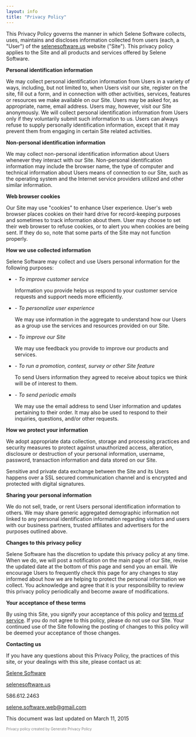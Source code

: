 ```yaml
---
layout: info
title: "Privacy Policy" 
---
```

This Privacy Policy governs the manner in which Selene Software collects, uses, maintains and discloses information collected from users (each, a "User") of the <a href="selenesoftware.us">selenesoftware.us</a> website ("Site"). This privacy policy applies to the Site and all products and services offered by Selene Software.

<b>Personal identification information</b>

We may collect personal identification information from Users in a variety of ways, including, but not limited to, when Users visit our site, register on the site, fill out a form, and in connection with other activities, services, features or resources we make available on our Site. Users may be asked for, as appropriate, name, email address. Users may, however, visit our Site anonymously. We will collect personal identification information from Users only if they voluntarily submit such information to us. Users can always refuse to supply personally identification information, except that it may prevent them from engaging in certain Site related activities.

<b>Non-personal identification information</b>

We may collect non-personal identification information about Users whenever they interact with our Site. Non-personal identification information may include the browser name, the type of computer and technical information about Users means of connection to our Site, such as the operating system and the Internet service providers utilized and other similar information.

<b>Web browser cookies</b>

Our Site may use "cookies" to enhance User experience. User's web browser places cookies on their hard drive for record-keeping purposes and sometimes to track information about them. User may choose to set their web browser to refuse cookies, or to alert you when cookies are being sent. If they do so, note that some parts of the Site may not function properly.

<b>How we use collected information</b>

Selene Software may collect and use Users personal information for the following purposes:
<ul>
	<li><i>- To improve customer service</i>

Information you provide helps us respond to your customer service requests and support needs more efficiently.</li>
	<li><i>- To personalize user experience</i>

We may use information in the aggregate to understand how our Users as a group use the services and resources provided on our Site.</li>
	<li><i>- To improve our Site</i>

We may use feedback you provide to improve our products and services.</li>
	<li><i>- To run a promotion, contest, survey or other Site feature</i>

To send Users information they agreed to receive about topics we think will be of interest to them.</li>
	<li><i>- To send periodic emails</i>

We may use the email address to send User information and updates pertaining to their order. It may also be used to respond to their inquiries, questions, and/or other requests.</li>
</ul>
<b>How we protect your information</b>

We adopt appropriate data collection, storage and processing practices and security measures to protect against unauthorized access, alteration, disclosure or destruction of your personal information, username, password, transaction information and data stored on our Site.

Sensitive and private data exchange between the Site and its Users happens over a SSL secured communication channel and is encrypted and protected with digital signatures.

<b>Sharing your personal information</b>

We do not sell, trade, or rent Users personal identification information to others. We may share generic aggregated demographic information not linked to any personal identification information regarding visitors and users with our business partners, trusted affiliates and advertisers for the purposes outlined above.

<b>Changes to this privacy policy</b>

Selene Software has the discretion to update this privacy policy at any time. When we do, we will post a notification on the main page of our Site, revise the updated date at the bottom of this page and send you an email. We encourage Users to frequently check this page for any changes to stay informed about how we are helping to protect the personal information we collect. You acknowledge and agree that it is your responsibility to review this privacy policy periodically and become aware of modifications.

<b>Your acceptance of these terms</b>

By using this Site, you signify your acceptance of this policy and <a href="http://selenesoftware.us/privacy-policy/">terms of service</a>. If you do not agree to this policy, please do not use our Site. Your continued use of the Site following the posting of changes to this policy will be deemed your acceptance of those changes.

<b>Contacting us</b>

If you have any questions about this Privacy Policy, the practices of this site, or your dealings with this site, please contact us at:

<a href="/">Selene Software</a>

<a href="/">selenesoftware.us</a>

586.612.2463

selene.software.web@gmail.com



This document was last updated on March 11, 2015
<div style="font-size: 10px; color: gray;">Privacy policy created by <a style="font-size: 10px; color: gray; text-decoration: none; cursor: default;" href="http://www.generateprivacypolicy.com" target="_blank">Generate Privacy Policy</a></div>
